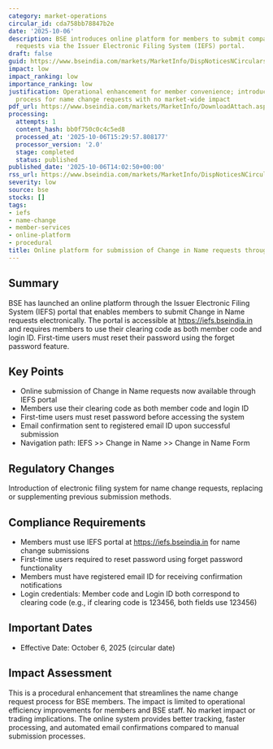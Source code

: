 ```yaml
---
category: market-operations
circular_id: cda758bb78847b2e
date: '2025-10-06'
description: BSE introduces online platform for members to submit company name change
  requests via the Issuer Electronic Filing System (IEFS) portal.
draft: false
guid: https://www.bseindia.com/markets/MarketInfo/DispNoticesNCirculars.aspx?Noticeid={862887C9-1674-4AF3-B3C0-BA01B6A5765D}&noticeno=20251006-51&dt=10/06/2025&icount=51&totcount=64&flag=0
impact: low
impact_ranking: low
importance_ranking: low
justification: Operational enhancement for member convenience; introduces online submission
  process for name change requests with no market-wide impact
pdf_url: https://www.bseindia.com/markets/MarketInfo/DownloadAttach.aspx?id=20251006-51&attachedId=b919d183-64a5-495a-a272-c03232fcfb50
processing:
  attempts: 1
  content_hash: bb0f750c0c4c5ed8
  processed_at: '2025-10-06T15:29:57.808177'
  processor_version: '2.0'
  stage: completed
  status: published
published_date: '2025-10-06T14:02:50+00:00'
rss_url: https://www.bseindia.com/markets/MarketInfo/DispNoticesNCirculars.aspx?Noticeid={862887C9-1674-4AF3-B3C0-BA01B6A5765D}&noticeno=20251006-51&dt=10/06/2025&icount=51&totcount=64&flag=0
severity: low
source: bse
stocks: []
tags:
- iefs
- name-change
- member-services
- online-platform
- procedural
title: Online platform for submission of Change in Name requests through IEFS
---
```


## Summary

BSE has launched an online platform through the Issuer Electronic Filing System (IEFS) portal that enables members to submit Change in Name requests electronically. The portal is accessible at https://iefs.bseindia.in and requires members to use their clearing code as both member code and login ID. First-time users must reset their password using the forget password feature.

## Key Points

- Online submission of Change in Name requests now available through IEFS portal
- Members use their clearing code as both member code and login ID
- First-time users must reset password before accessing the system
- Email confirmation sent to registered email ID upon successful submission
- Navigation path: IEFS >> Change in Name >> Change in Name Form

## Regulatory Changes

Introduction of electronic filing system for name change requests, replacing or supplementing previous submission methods.

## Compliance Requirements

- Members must use IEFS portal at https://iefs.bseindia.in for name change submissions
- First-time users required to reset password using forget password functionality
- Members must have registered email ID for receiving confirmation notifications
- Login credentials: Member code and Login ID both correspond to clearing code (e.g., if clearing code is 123456, both fields use 123456)

## Important Dates

- Effective Date: October 6, 2025 (circular date)

## Impact Assessment

This is a procedural enhancement that streamlines the name change request process for BSE members. The impact is limited to operational efficiency improvements for members and BSE staff. No market impact or trading implications. The online system provides better tracking, faster processing, and automated email confirmations compared to manual submission processes.